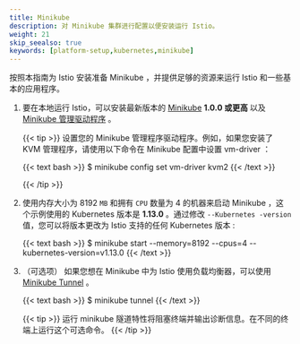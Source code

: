 ```yaml
---
title: Minikube
description: 对 Minikube 集群进行配置以便安装运行 Istio。
weight: 21
skip_seealso: true
keywords: [platform-setup,kubernetes,minikube]
---
```


按照本指南为 Istio 安装准备 Minikube ，并提供足够的资源来运行 Istio 和一些基本的应用程序。

1. 要在本地运行 Istio，可以安装最新版本的 [Minikube](https://kubernetes.io/docs/setup/minikube/) **1.0.0 或更高** 以及 [Minikube 管理驱动程序](https://kubernetes.io/docs/tasks/tools/install-minikube/#install-a-hypervisor) 。

    {{< tip >}}
    设置您的 Minikube 管理程序驱动程序。例如，如果您安装了 KVM 管理程序，请使用以下命令在 Minikube 配置中设置 vm-driver ：

    {{< text bash >}}
    $ minikube config set vm-driver kvm2
    {{< /text >}}

    {{< /tip >}}

1. 使用内存大小为 8192 `MB` 和拥有 `CPU` 数量为 4 的机器来启动 Minikube ，这个示例使用的 Kubernetes 版本是 **1.13.0** 。通过修改 `--Kubernetes -version` 值，您可以将版本更改为 Istio 支持的任何 Kubernetes 版本 :

    {{< text bash >}}
    $ minikube start --memory=8192 --cpus=4 --kubernetes-version=v1.13.0
    {{< /text >}}

1. （可选项） 如果您想在 Minikube 中为 Istio 使用负载均衡器，可以使用
   [Minikube Tunnel](https://github.com/kubernetes/minikube/blob/master/docs/tunnel.md) 。

    {{< text bash >}}
    $ minikube tunnel
    {{< /text >}}

    {{< tip >}}
    运行 minikube 隧道特性将阻塞终端并输出诊断信息。在不同的终端上运行这个可选命令。
    {{< /tip >}}
